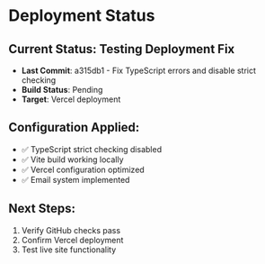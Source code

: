 # Deployment Status

## Current Status: Testing Deployment Fix

- **Last Commit**: a315db1 - Fix TypeScript errors and disable strict checking
- **Build Status**: Pending
- **Target**: Vercel deployment

## Configuration Applied:
- ✅ TypeScript strict checking disabled
- ✅ Vite build working locally
- ✅ Vercel configuration optimized
- ✅ Email system implemented

## Next Steps:
1. Verify GitHub checks pass
2. Confirm Vercel deployment
3. Test live site functionality 
